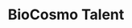 ---
# Listing view
view: compact
title: BioCosmo Talent

# Optional header image (relative to `assets/media/` folder).
banner:
  caption: ''
  image: ''
---